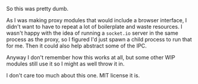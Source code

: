So this was pretty dumb.

As I was making proxy modules that would include a browser interface, I didn't
want to have to repeat a lot of boilerplate and waste resources. I wasn't happy
with the idea of running a `socket.io` server in the same process as the proxy,
so I figured I'd just spawn a child process to run that for me. Then it could
also help abstract some of the IPC.

Anyway I don't remember how this works at all, but some other WIP modules still
use it so I might as well throw it in.

I don't care too much about this one. MIT license it is.
